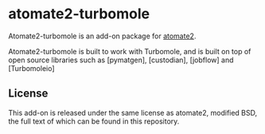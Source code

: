 # atomate2-turbomole

Atomate2-turbomole is an add-on package for [atomate2](https://github.com/materialsproject/atomate2).

Atomate2-turbomole is built to work with Turbomole, and is built on top of open source
libraries such as [pymatgen], [custodian], [jobflow] and [Turbomoleio]

## License

This add-on is released under the same license as atomate2, modified BSD, the full text of which can
be found in this repository.
